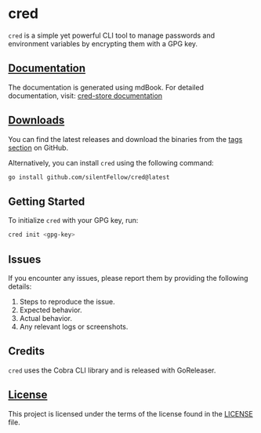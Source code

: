 # cred

`cred` is a simple yet powerful CLI tool to manage passwords and environment variables by encrypting them with a GPG key.

## [Documentation](https://silentfellow.github.io/cred/book)

The documentation is generated using mdBook. For detailed documentation, visit: [cred-store documentation](https://silentfellow.github.io/cred-store/book)

## [Downloads](https://github.com/silentFellow/cred-store/tags)

You can find the latest releases and download the binaries from the [tags section](https://github.com/silentFellow/cred-store/tags) on GitHub.

Alternatively, you can install `cred` using the following command:

```sh
go install github.com/silentFellow/cred@latest
```

## Getting Started

To initialize `cred` with your GPG key, run:

```sh
cred init <gpg-key>
```

## Issues

If you encounter any issues, please report them by providing the following details:

1. Steps to reproduce the issue.
2. Expected behavior.
3. Actual behavior.
4. Any relevant logs or screenshots.

## Credits

`cred` uses the Cobra CLI library and is released with GoReleaser.

## [License](./LICENSE)

This project is licensed under the terms of the license found in the [LICENSE](./LICENSE) file.
